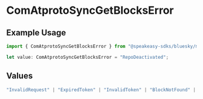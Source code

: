 # ComAtprotoSyncGetBlocksError

## Example Usage

```typescript
import { ComAtprotoSyncGetBlocksError } from "@speakeasy-sdks/bluesky/models/errors";

let value: ComAtprotoSyncGetBlocksError = "RepoDeactivated";
```

## Values

```typescript
"InvalidRequest" | "ExpiredToken" | "InvalidToken" | "BlockNotFound" | "RepoNotFound" | "RepoTakendown" | "RepoSuspended" | "RepoDeactivated"
```